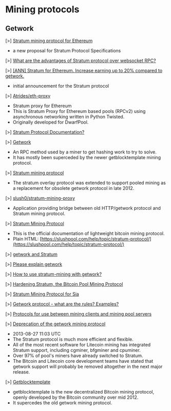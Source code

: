 <!--- mdlinkc v0 -->
# Mining protocols

## Getwork

\[\>\] [Stratum mining protocol for Ethereum](https://forum.ethereum.org/discussion/7091/stratum-mining-protocol-for-ethereum)
  - a new proposal for Stratum Protocol Specifications

\[\>\] [What are the advantages of Stratum protocol over websocket RPC?](https://ethereum.stackexchange.com/questions/6117/what-are-the-advatages-of-stratum-protocol-over-websocket-rpc)

\[\>\] [[ANN] Stratum for Ethereum. Increase earning up to 20% compared to getwork.](https://bitcointalk.org/index.php?topic=1200891.0)
  - initial announcement for the Stratum protocol

\[\>\] [Atrides/eth-proxy](https://github.com/Atrides/eth-proxy)
  - Stratum proxy for Ethereum
  - This is Stratum Proxy for Ethereum based pools (RPCv2) using asynchronous networking
    written in Python Twisted.
  - Originally developed for DwarfPool.

\[\>\] [Stratum Protocol Documentation?](https://www.reddit.com/r/ethereum/comments/5868tt/stratum_protocol_documentation/)

\[\>\] [Getwork](https://en.bitcoin.it/wiki/Getwork)
  - An RPC method used by a miner to get hashing work to try to solve.
  - It has mostly been superceded by the newer getblocktemplate mining protocol.

\[\>\] [Stratum mining protocol](https://en.bitcoin.it/wiki/Stratum_mining_protocol)
  - The stratum overlay protocol was extended to support pooled mining as a
    replacement for obsolete getwork protocol in late 2012.

\[\>\] [slush0/stratum-mining-proxy](https://github.com/slush0/stratum-mining-proxy)
  - Application providing bridge between old HTTP/getwork protocol and Stratum mining protocol.

\[\>\] [Stratum Mining Protocol](https://slushpool.com/help/manual/stratum-protocol)
  - This is the official documentation of lightweight bitcoin mining protocol.
  - Plain HTML: [https://slushpool.com/help/topic/stratum-protocol/](https://slushpool.com/help/topic/stratum-protocol/)

\[\>\] [getwork and Stratum](https://bitcointalk.org/index.php?topic=288963.0)

\[\>\] [Please explain getwork](https://bitcoin.stackexchange.com/questions/9729/please-explain-getwork)

\[\>\] [How to use stratum-mining with getwork?](https://github.com/bitcoin/bitcoin/issues/9692)

\[\>\] [Hardening Stratum, the Bitcoin Pool Mining Protocol](https://arxiv.org/pdf/1703.06545.pdf)

\[\>\] [Stratum Mining Protocol for Sia](https://siamining.com/stratum)

\[\>\] [Getwork protocol - what are the rules? Examples?](https://bitcointalk.org/index.php?topic=51281.0)

\[\>\] [Protocols for use between mining clients and mining pool servers](https://bitcoin.stackexchange.com/questions/13169/protocols-for-use-between-mining-clients-and-mining-pool-servers)

\[\>\] [Deprecation of the getwork mining protocol](https://www.litecoinpool.org/news?id=51)
  - 2013-08-27 11:03 UTC
  - The Stratum protocol is much more efficient and flexible.
  - All of the most recent software for Litecoin mining has integrated Stratum support,
    including cgminer, bfgminer and cpuminer.
  - Over 97% of pool's miners have already switched to Stratum.
  - The Bitcoin and Litecoin core development teams have stated that getwork support will
    probably be removed altogether in the next major release.

\[\>\] [Getblocktemplate](https://en.bitcoinwiki.org/wiki/Getblocktemplate)
  - getblocktemplate is the new decentralized Bitcoin mining protocol, openly developed
    by the Bitcoin community over mid 2012.
  - It supercedes the old getwork mining protocol.
